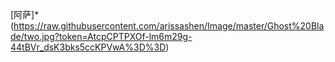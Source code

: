 [阿萨]*(https://raw.githubusercontent.com/arissashen/Image/master/Ghost%20Blade/two.jpg?token=AtcpCPTPXOf-lm6m29g-44tBVr_dsK3bks5ccKPVwA%3D%3D)

